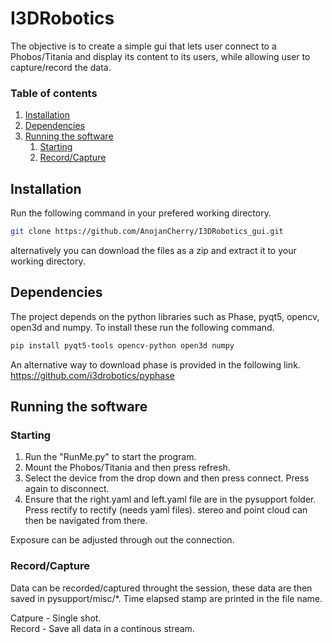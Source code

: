 
# I3DRobotics
The objective is to create a simple gui that lets user connect to a Phobos/Titania and display its content to its users, while allowing user to capture/record the data.

### Table of contents
1. [Installation](#installation)
2. [Dependencies](#dependencies)
3. [Running the software](#running-the-software)
    1. [Starting](#starting)
    2. [Record/Capture](#recordcapture)

## Installation
Run the following command in your prefered working directory.
```bash
git clone https://github.com/AnojanCherry/I3DRobotics_gui.git
```
alternatively you can download the files as a zip and extract it to your working directory.

## Dependencies

The project depends on the python libraries such as Phase, pyqt5, opencv, open3d and numpy. To install these run the following command.
```bash
pip install pyqt5-tools opencv-python open3d numpy
```

An alternative way to download phase is provided in the following link.
  https://github.com/i3drobotics/pyphase
    
## Running the software
### Starting
  1. Run the "RunMe.py" to start the program. 
  2. Mount the Phobos/Titania and then press refresh. 
  3. Select the device from the drop down and then press connect. Press again to disconnect.
  4. Ensure that the right.yaml and left.yaml file are in the pysupport folder. Press rectify to rectify (needs yaml files). stereo and point cloud can then be navigated from there. 

  Exposure can be adjusted through out the connection. 

  ### Record/Capture
  Data can be recorded/captured throught the session, these data are then saved in pysupport/misc/*. Time elapsed stamp are printed in the file name.
  
  Catpure - Single shot.<br/>
  Record - Save all data in a continous stream.